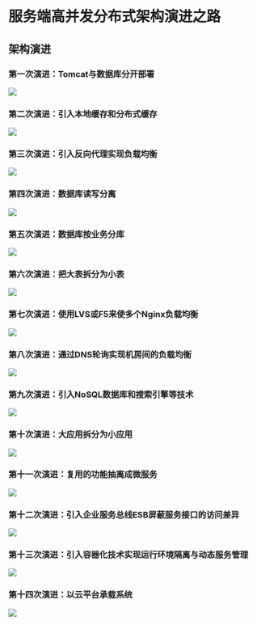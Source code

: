 # 服务端高并发分布式架构演进之路

## 架构演进

###  第一次演进：Tomcat与数据库分开部署

![](../images/tools/style/share_article_1.png)

### 第二次演进：引入本地缓存和分布式缓存

![](../images/tools/style/share_article_2.png)

### 第三次演进：引入反向代理实现负载均衡

![](../images/tools/style/share_article_3.png)

### 第四次演进：数据库读写分离

![](../images/tools/style/share_article_4.png)

### 第五次演进：数据库按业务分库

![](../images/tools/style/share_article_5.png)

### 第六次演进：把大表拆分为小表

![](../images/tools/style/share_article_6.png)

### 第七次演进：使用LVS或F5来使多个Nginx负载均衡

![](../images/tools/style/share_article_7.png)

### 第八次演进：通过DNS轮询实现机房间的负载均衡

![](../images/tools/style/share_article_8.png)

### 第九次演进：引入NoSQL数据库和搜索引擎等技术

![](../images/tools/style/share_article_9.png)

### 第十次演进：大应用拆分为小应用

![](../images/tools/style/share_article_10.png)

### 第十一次演进：复用的功能抽离成微服务

![](../images/tools/style/share_article_11.png)

### 第十二次演进：引入企业服务总线ESB屏蔽服务接口的访问差异

![](../images/tools/style/share_article_12.png)

### 第十三次演进：引入容器化技术实现运行环境隔离与动态服务管理

![](../images/tools/style/share_article_13.png)

### 第十四次演进：以云平台承载系统

![](../images/tools/style/share_article_14.png)